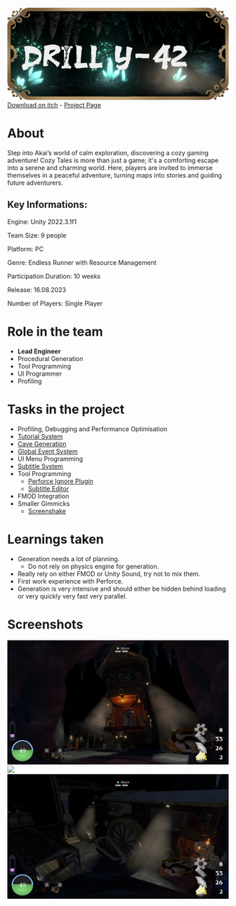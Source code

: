 ![Drill Y-42](.github/pictures/logo.png)
[Download on itch](https://s4g.itch.io/drill) -
[Project Page](https://mondanzo.de/#drilly42)

# About

Step into Akai’s world of calm exploration, discovering a cozy gaming adventure! Cozy Tales is more than just a game; it's a comforting escape into a serene and charming world. Here, players are invited to immerse themselves in a peaceful adventure, turning maps into stories and guiding future adventurers.

## Key Informations:
Engine: Unity 2022.3.1f1

Team Size: 9 people

Platform: PC

Genre: Endless Runner with Resource Management

Participation Duration: 10 weeks

Release: 16.08.2023

Number of Players: Single Player

# Role in the team

- **Lead Engineer**
- Procedural Generation
- Tool Programming
- UI Programmer
- Profiling

# Tasks in the project

- Profiling, Debugging and Performance Optimisation
- [Tutorial System](Assets/Scripts/Runtime/Tutorial)
- [Cave Generation](Assets/Scripts/Runtime/Cave%20Generation)
- [Global Event System](Assets/Scripts/Runtime/Events)
- UI Menu Programming
- [Subtitle System](Assets/Scripts/Runtime/Story/Subtitles)
- Tool Programming
  - [Perforce Ignore Plugin](Assets/Plugins/Perforce+)
  - [Subtitle Editor](Assets/Scripts/Editor/Subtitles)
- FMOD Integration
- Smaller Gimmicks
  - [Screenshake](Assets/Scripts/Runtime/CameraShake)

# Learnings taken

- Generation needs a lot of planning.
  - Do not rely on physics engine for generation.
- Really rely on either FMOD or Unity Sound, try not to mix them.
- First work experience with Perforce.
- Generation is very intensive and should either be hidden behind loading or very quickly very fast very parallel.

# Screenshots

![](.github/pictures/screenshot_1.png)
![](.github/pictures/screenshot_2.png)
![](.github/pictures/screenshot_3.png)
